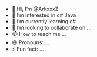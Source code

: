 - 👋 Hi, I’m @ArkxxxZ
- 👀 I’m interested in c#  Java
- 🌱 I’m currently learning c#
- 💞️ I’m looking to collaborate on ...
- 📫 How to reach me ...
- 😄 Pronouns: ...
- ⚡ Fun fact: ...

<!---
ArkxxxZ/ArkxxxZ is a ✨ special ✨ repository because its `README.md` (this file) appears on your GitHub profile.
You can click the Preview link to take a look at your changes.
--->
